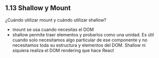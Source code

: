 ## 1.13 Shallow y Mount

¿Cuándo utilizar mount y cuándo utilizar shallow?

-   mount se usa cuando necesitas el DOM
-   shallow permite traer elementos y probarlos como una unidad. Es útil
    cuando solo necesitamos algo particular de ese componente y no
    necesitamos toda su estructura y elementos del DOM. Shallow ni
    siquiera realiza el DOM rendering que hace React


